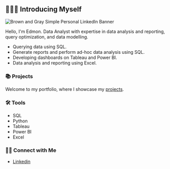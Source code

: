 ## 🙋🏻‍♀️ Introducing Myself

![Brown and Gray Simple Personal LinkedIn Banner](https://github.com/Baguette0812/Baguette0812/assets/106466704/d0e44e71-a773-445c-9bf9-103981d9d56a)

Hello, I'm Edmon. Data Analyst with expertise in data analysis and reporting, query optimization, and data modelling. 

- Querying data using SQL.
- Generate reports and perform ad-hoc data analysis using SQL.
- Developing dashboards on Tableau and Power BI.
- Data analysis and reporting using Excel.

### 📚 Projects

Welcome to my portfolio, where I showcase my [projects](https://github.com/Baguette0812/Portfolio-Guide/blob/main/README.md).

### 🛠️ Tools

- SQL
- Python
- Tableau
- Power BI
- Excel

### 👋🏻 Connect with Me

- [Linkedin](https://www.linkedin.com/in/edmon-youekana/)
